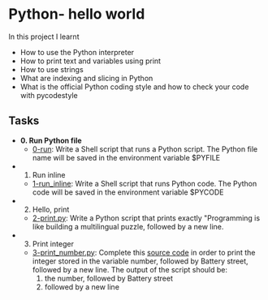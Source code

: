 # Python- hello world

In this project I learnt
- How to use the Python interpreter
- How to print text and variables using print
- How to use strings
- What are indexing and slicing in Python
- What is the official Python coding style and how to check your code with pycodestyle

## Tasks

- **0. Run Python file**
	- [0-run](0-run): Write a Shell script that runs a Python script. The Python file name will be saved in the environment variable $PYFILE
- 1. Run inline
	- [1-run_inline](1-run_inline): Write a Shell script that runs Python code. The Python code will be saved in the environment variable $PYCODE
- 2. Hello, print
	- [2-print.py](2-print.py): Write a Python script that prints exactly "Programming is like building a multilingual puzzle, followed by a new line.
- 3. Print integer
 	- [3-print_number.py](3-print_number.py): Complete this [source code](https://github.com/holbertonschool/0x00.py) in order to print the integer stored in the variable number, followed by Battery street, followed by a new line. The output of the script should be:
		1. the number, followed by Battery street
		2. followed by a new line
